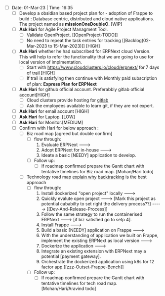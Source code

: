  - [ ] Date: 01-Mar-23 | Time: 16:35 
	- [ ] Develop a obsidian based project plan for - adoption of Frappe to build : Database centric, distributed and cloud native applications.  
		 The project named as **missionOneDoubleO**. [WIP] 
	- [ ] **Ask Hari** for Agile Project Managment Tool.
		- [ ] Validate OpenProject. [[OpenProject-TODO]]
		- [ ] No need to repeat the task entries for tracking [[Backlog(02-Mar-2023 to 15-Mar-2023)]] [HIGH]
	- [ ] **Ask Hari** whether he had subscribed for ERPNext cloud Version. This will help to refer the functionality that we are going to use for local version of implmentation.
		- [ ] Start with https://www.cloudclusters.io/cloud/erpnext/ for 7 days of trail [HIGH]
		- [ ] If trail is satisfying then continue with Monthly paid subscription of plan: **Express Plan for ERPNext**
	- [ ] **Ask Hari** for github official account. Preferabbly gitlab official account[HIGH]
		- [ ] Cloud clusters provide hosting for [gitlab](https://www.cloudclusters.io/cloud/gitlab/)
		- [ ] Ask the employees available to learn git, if they are not expert.
	- [ ] **Ask Hari** for email account [HIGH]
	- [ ] **Ask Hari** for Laptop. [LOW]
	- [ ] **Ask Hari** for Monitor.[MEDIUM]
	- [ ] Confirm with Hari  for below approach :
		- [ ] Biz road map [agreed but double confirm]
			- [ ] flow through: 
				1. Evaluate ERPNext ---> 
				2. Adopt ERPNext for in-house ---> 
				3. Ideate a basic [NEEDY] application to develop.
			- [ ] Follow up:
				- [ ]  If roadmap confirmed prepare the Gantt chart with tentative timelines for Biz road map. [Mohan/Hari todo]
		- [ ] Technology road map [explain why](https://github.com/frappe/erpnext)  [backtracking](https://github.com/frappe/frappe_docker) is the best approach
			- [ ] flow through:
				1. Install dockerized "open project" locally --->
				2. Quickly evalute open project ---> [Mark this project as potential cababilty to set right the delivery process??] -----> [[Dev-And-Release-Process]]
				3. Follow the same strategy to run the containerised ERPNext ---> [if biz satisfied go to setp 4].
				4. Install Frappe ---> 
				5. Build a basic [NEEDY] application on Frappe ---> 
				6. With the understanding of application we built on Frappe, implement the existing ERPNext as local version ---> 
				7. Dockerize the application ---> 
				8. Integrate an existing extension with ERPNext may a potential [payment gateway].
				9. Orchestrate the dockerized application using k8s for 12 factor app.[[zzz-Outset-Frappe-Bench]]
			- [ ] Follow up:
				- [ ] If roadmap confirmed prepare the Gantt chart with tentative timelines for tech road map. [Mohan/Hari/Aravind todo]